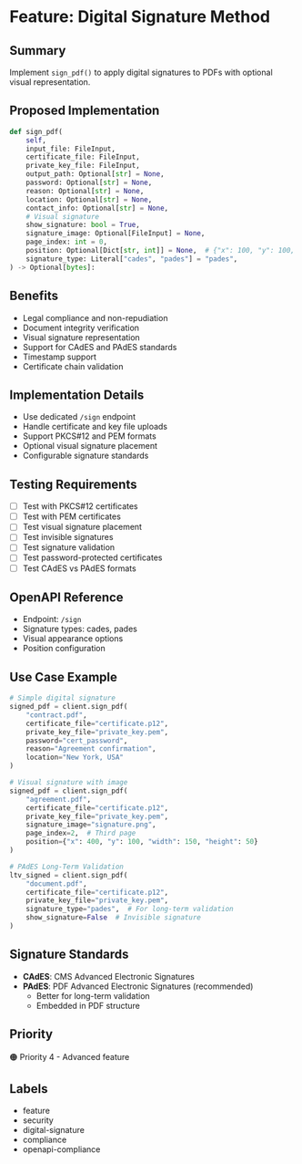 # Feature: Digital Signature Method

## Summary
Implement `sign_pdf()` to apply digital signatures to PDFs with optional visual representation.

## Proposed Implementation
```python
def sign_pdf(
    self,
    input_file: FileInput,
    certificate_file: FileInput,
    private_key_file: FileInput,
    output_path: Optional[str] = None,
    password: Optional[str] = None,
    reason: Optional[str] = None,
    location: Optional[str] = None,
    contact_info: Optional[str] = None,
    # Visual signature
    show_signature: bool = True,
    signature_image: Optional[FileInput] = None,
    page_index: int = 0,
    position: Optional[Dict[str, int]] = None,  # {"x": 100, "y": 100, "width": 200, "height": 50}
    signature_type: Literal["cades", "pades"] = "pades",
) -> Optional[bytes]:
```

## Benefits
- Legal compliance and non-repudiation
- Document integrity verification
- Visual signature representation
- Support for CAdES and PAdES standards
- Timestamp support
- Certificate chain validation

## Implementation Details
- Use dedicated `/sign` endpoint
- Handle certificate and key file uploads
- Support PKCS#12 and PEM formats
- Optional visual signature placement
- Configurable signature standards

## Testing Requirements
- [ ] Test with PKCS#12 certificates
- [ ] Test with PEM certificates
- [ ] Test visual signature placement
- [ ] Test invisible signatures
- [ ] Test signature validation
- [ ] Test password-protected certificates
- [ ] Test CAdES vs PAdES formats

## OpenAPI Reference
- Endpoint: `/sign`
- Signature types: cades, pades
- Visual appearance options
- Position configuration

## Use Case Example
```python
# Simple digital signature
signed_pdf = client.sign_pdf(
    "contract.pdf",
    certificate_file="certificate.p12",
    private_key_file="private_key.pem",
    password="cert_password",
    reason="Agreement confirmation",
    location="New York, USA"
)

# Visual signature with image
signed_pdf = client.sign_pdf(
    "agreement.pdf",
    certificate_file="certificate.p12",
    private_key_file="private_key.pem",
    signature_image="signature.png",
    page_index=2,  # Third page
    position={"x": 400, "y": 100, "width": 150, "height": 50}
)

# PAdES Long-Term Validation
ltv_signed = client.sign_pdf(
    "document.pdf",
    certificate_file="certificate.p12",
    private_key_file="private_key.pem",
    signature_type="pades",  # For long-term validation
    show_signature=False  # Invisible signature
)
```

## Signature Standards
- **CAdES**: CMS Advanced Electronic Signatures
- **PAdES**: PDF Advanced Electronic Signatures (recommended)
  - Better for long-term validation
  - Embedded in PDF structure

## Priority
🟠 Priority 4 - Advanced feature

## Labels
- feature
- security
- digital-signature
- compliance
- openapi-compliance